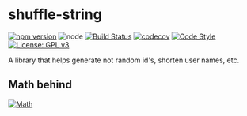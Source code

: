 # shuffle-string

[![npm version](https://badge.fury.io/js/shuffle-string.svg)](https://www.npmjs.com/package/shuffle-string)
![node](https://img.shields.io/node/v/shuffle-string.svg)
[![Build Status](https://travis-ci.org/tetrash/shuffle-string.svg?branch=master)](https://travis-ci.org/tetrash/shuffle-string)
[![codecov](https://codecov.io/gh/tetrash/shuffle-string/branch/master/graph/badge.svg)](https://codecov.io/gh/tetrash/shuffle-string)
[![Code Style](https://badgen.net/badge/code%20style/airbnb/ff5a5f?icon=airbnb)](https://github.com/airbnb/javascript)
[![License: GPL v3](https://img.shields.io/github/license/tetrash/shuffle-string)](https://github.com/tetrash/shuffle-string/blob/master/LICENSE)

A library that helps generate not random id's, shorten user names, etc.

## Math behind

[![Math](https://wikimedia.org/api/rest_v1/media/math/render/svg/c586efd8f25ab17eab5a0d853b4813a88e2cf3e0)](https://en.wikipedia.org/wiki/Combination)
